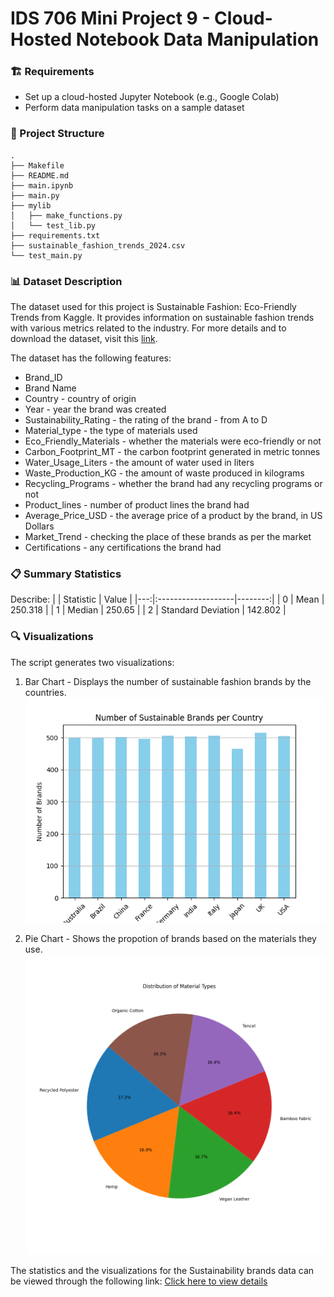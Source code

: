 # IDS 706 Mini Project 9 - Cloud-Hosted Notebook Data Manipulation

### 🏗️ Requirements
- Set up a cloud-hosted Jupyter Notebook (e.g., Google Colab)
- Perform data manipulation tasks on a sample dataset

### 📂 Project Structure

```
.
├── Makefile
├── README.md
├── main.ipynb
├── main.py
├── mylib
│   ├── make_functions.py
│   └── test_lib.py
├── requirements.txt
├── sustainable_fashion_trends_2024.csv
└── test_main.py
```

### 📊 Dataset Description
The dataset used for this project is Sustainable Fashion: Eco-Friendly Trends from Kaggle. It provides information on sustainable fashion trends with various metrics related to the industry. For more details and to download the dataset, visit this [link](https://www.kaggle.com/datasets/waqi786/sustainable-fashion-eco-friendly-trends).

The dataset has the following features:
- Brand_ID
- Brand Name
- Country - country of origin
- Year - year the brand was created
- Sustainability_Rating - the rating of the brand - from A to D
- Material_type - the type of materials used
- Eco_Friendly_Materials - whether the materials were eco-friendly or not
- Carbon_Footprint_MT - the carbon footprint generated in metric tonnes
- Water_Usage_Liters - the amount of water used in liters
- Waste_Production_KG - the amount of waste produced in kilograms
- Recycling_Programs - whether the brand had any recycling programs or not
- Product_lines - number of product lines the brand had
- Average_Price_USD - the average price of a product by the brand, in US Dollars
- Market_Trend - checking the place of these brands as per the market
- Certifications - any certifications the brand had

### 📋 Summary Statistics 

Describe:
|    | Statistic          |   Value |
|---:|:-------------------|--------:|
|  0 | Mean               | 250.318 |
|  1 | Median             | 250.65  |
|  2 | Standard Deviation | 142.802 |


### 🔍 Visualizations
The script generates two visualizations:

1. Bar Chart - Displays the number of sustainable fashion brands by the countries.
![sustainablebrand_viz1](bar_plot.png)

2. Pie Chart - Shows the propotion of brands based on the materials they use.
![sustainablebrand_viz2](pie_chart.png)

The statistics and the visualizations for the Sustainability brands data can be viewed through the following link:
[Click here to view details](sustainable_fashion.md)